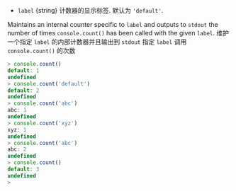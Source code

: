 <!-- YAML
added: v8.3.0
-->

* `label` {string} 计数器的显示标签. 默认为 `'default'`.

Maintains an internal counter specific to `label` and outputs to `stdout` the
number of times `console.count()` has been called with the given `label`.
维护一个指定 `label` 的内部计数器并且输出到 `stdout` 指定 `label` 调用 `console.count()` 的次数

<!-- eslint-skip -->
```js
> console.count()
default: 1
undefined
> console.count('default')
default: 2
undefined
> console.count('abc')
abc: 1
undefined
> console.count('xyz')
xyz: 1
undefined
> console.count('abc')
abc: 2
undefined
> console.count()
default: 3
undefined
>
```

